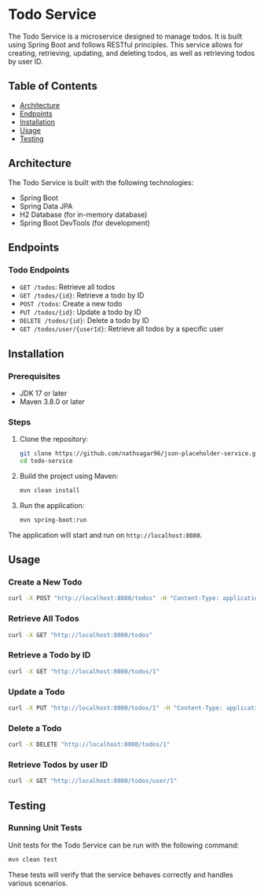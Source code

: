 # Todo Service

The Todo Service is a microservice designed to manage todos. It is built using Spring Boot and follows RESTful
principles. This service allows for creating, retrieving, updating, and deleting todos, as well as retrieving todos by
user ID.

## Table of Contents

- [Architecture](#architecture)
- [Endpoints](#endpoints)
- [Installation](#installation)
- [Usage](#usage)
- [Testing](#testing)

## Architecture

The Todo Service is built with the following technologies:

- Spring Boot
- Spring Data JPA
- H2 Database (for in-memory database)
- Spring Boot DevTools (for development)

## Endpoints

### Todo Endpoints

- `GET /todos`: Retrieve all todos
- `GET /todos/{id}`: Retrieve a todo by ID
- `POST /todos`: Create a new todo
- `PUT /todos/{id}`: Update a todo by ID
- `DELETE /todos/{id}`: Delete a todo by ID
- `GET /todos/user/{userId}`: Retrieve all todos by a specific user

## Installation

### Prerequisites

- JDK 17 or later
- Maven 3.8.0 or later

### Steps

1. Clone the repository:

    ```bash
    git clone https://github.com/nathsagar96/json-placeholder-service.git
    cd todo-service
    ```

2. Build the project using Maven:

    ```bash
    mvn clean install
    ```

3. Run the application:

    ```bash
    mvn spring-boot:run
    ```

The application will start and run on `http://localhost:8080`.

## Usage

### Create a New Todo

```bash
curl -X POST "http://localhost:8080/todos" -H "Content-Type: application/json" -d '{"userId": 1,"title": "New Todo","completed": false}'
```

### Retrieve All Todos

```bash
curl -X GET "http://localhost:8080/todos"
```

### Retrieve a Todo by ID

```bash
curl -X GET "http://localhost:8080/todos/1"
```

### Update a Todo

```bash
curl -X PUT "http://localhost:8080/todos/1" -H "Content-Type: application/json" -d '{"userId": 1,"title": "Updated Todo","completed": true}'
```

### Delete a Todo

```bash
curl -X DELETE "http://localhost:8080/todos/1"
```

### Retrieve Todos by user ID

```bash
curl -X GET "http://localhost:8080/todos/user/1"
```

## Testing

### Running Unit Tests

Unit tests for the Todo Service can be run with the following command:

```bash
mvn clean test
```

These tests will verify that the service behaves correctly and handles various scenarios.